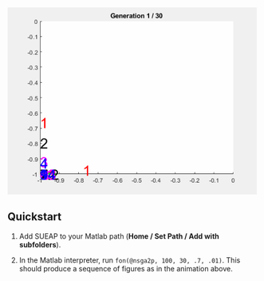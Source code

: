 <img src="movie.gif" width=500>

## Quickstart

1. Add SUEAP to your Matlab path (<b>Home / Set Path / Add with subfolders</b>).

2. In the Matlab interpreter, run ```fon(@nsga2p, 100, 30, .7, .01)```.  This should produce a sequence of figures as
in the animation above.
